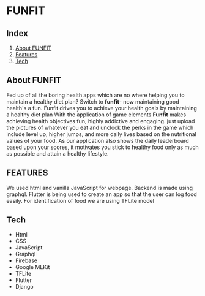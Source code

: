 # FUNFIT

## Index

1. [About FUNFIT](#about-makeathon)
2. [Features](#features)
3. [Tech](#tech)

## About FUNFIT

Fed up of all the boring health apps which are no where helping you to maintain a healthy diet plan?
Switch to **funfit**- now maintaining good health's a fun.
Funfit drives you to achieve your health goals by maintaining a healthy diet plan
With the application of game elements **Funfit** makes achieving health objectives fun, highly addictive and engaging.
just upload the pictures of whatever you eat and unclock the perks in the game which include level up, higher jumps, and more daily lives based on the nutritional values of your food.
As our application also shows the daily leaderboard based upon your scores, it motivates you stick to healthy food only as much as possible and attain a healthy lifestyle.

## FEATURES

We used html and vanilla JavaScript for webpage. Backend is made using graphql. Flutter is being used to create an app so that the user can log food easily. For identification of food we are using TFLite model

## Tech

- Html
- CSS
- JavaScript
- Graphql
- Firebase
- Google MLKit
- TFLite
- Flutter
- Django

